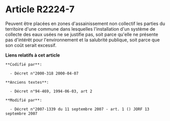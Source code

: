 # Article R2224-7

Peuvent être placées en zones d'assainissement non collectif les parties du territoire d'une commune dans lesquelles
l'installation d'un système de collecte des eaux usées ne se justifie pas, soit parce qu'elle ne présente pas d'intérêt pour
l'environnement et la salubrité publique, soit parce que son coût serait excessif.

**Liens relatifs à cet article**

	**Codifié par**:

	  - Décret n°2000-318 2000-04-07

	**Anciens textes**:

	  - Décret n°94-469, 1994-06-03, art 2

	**Modifié par**:

	  - Décret n°2007-1339 du 11 septembre 2007 - art. 1 () JORF 13 septembre 2007
